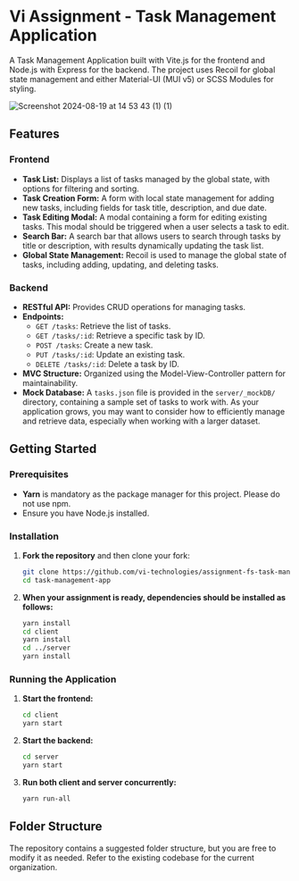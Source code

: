 
# Vi Assignment - Task Management Application

A Task Management Application built with Vite.js for the frontend and Node.js with Express for the backend. The project uses Recoil for global state management and either Material-UI (MUI v5) or SCSS Modules for styling.

![Screenshot 2024-08-19 at 14 53 43 (1) (1)](https://github.com/user-attachments/assets/535ee090-8335-4b47-a8a0-e62200a3d1f8)

## Features

### Frontend
- **Task List:** Displays a list of tasks managed by the global state, with options for filtering and sorting.
- **Task Creation Form:** A form with local state management for adding new tasks, including fields for task title, description, and due date.
- **Task Editing Modal:** A modal containing a form for editing existing tasks. This modal should be triggered when a user selects a task to edit.
- **Search Bar:** A search bar that allows users to search through tasks by title or description, with results dynamically updating the task list.
- **Global State Management:** Recoil is used to manage the global state of tasks, including adding, updating, and deleting tasks.

### Backend
- **RESTful API:** Provides CRUD operations for managing tasks.
- **Endpoints:**
  - `GET /tasks`: Retrieve the list of tasks.
  - `GET /tasks/:id`: Retrieve a specific task by ID.
  - `POST /tasks`: Create a new task.
  - `PUT /tasks/:id`: Update an existing task.
  - `DELETE /tasks/:id`: Delete a task by ID.
- **MVC Structure:** Organized using the Model-View-Controller pattern for maintainability.
- **Mock Database:** A `tasks.json` file is provided in the `server/_mockDB/` directory, containing a sample set of tasks to work with. As your application grows, you may want to consider how to efficiently manage and retrieve data, especially when working with a larger dataset. 

## Getting Started

### Prerequisites
- **Yarn** is mandatory as the package manager for this project. Please do not use npm.
- Ensure you have Node.js installed.

### Installation

1. **Fork the repository** and then clone your fork:
   ```bash
   git clone https://github.com/vi-technologies/assignment-fs-task-manager.git
   cd task-management-app
   ```

2. **When your assignment is ready, dependencies should be installed as follows:**
   ```bash
   yarn install
   cd client
   yarn install
   cd ../server
   yarn install
   ```

### Running the Application

1. **Start the frontend:**
   ```bash
   cd client
   yarn start
   ```

2. **Start the backend:**
   ```bash
   cd server
   yarn start
   ```

3. **Run both client and server concurrently:**
   ```bash
   yarn run-all
   ```

## Folder Structure

The repository contains a suggested folder structure, but you are free to modify it as needed. Refer to the existing codebase for the current organization.
